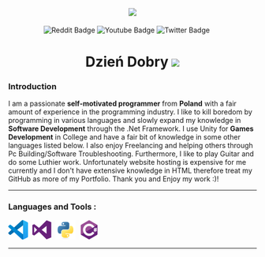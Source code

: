 <div id="header" align="center">
  <img src="https://media.giphy.com/media/4Y9pOQ3QsEgvCzbIWi/giphy.gif" width="200"/>
</div>
&nbsp;
&nbsp;
<div id="badges" align="center">
  <img src="https://img.shields.io/badge/Reddit-orange?style=for-the-badge&logo=reddit&logoColor=white" alt="Reddit Badge"/>
  <img src="https://img.shields.io/badge/YouTube-red?style=for-the-badge&logo=youtube&logoColor=white" alt="Youtube Badge"/>
  <img src="https://img.shields.io/badge/Twitter-blue?style=for-the-badge&logo=twitter&logoColor=white" alt="Twitter Badge"/>
  &nbsp;
  &nbsp;
  &nbsp;
</div>
<h1 align="center">
Dzień Dobry
  <img src="https://media.giphy.com/media/hvRJCLFzcasrR4ia7z/giphy.gif" width="30px"/>
</h1>




### Introduction
I am a passionate **self-motivated programmer** from **Poland** with a fair amount of experience in the programming industry. I like to kill boredom by programming in various languages and slowly expand my knowledge in **Software Development** through the .Net Framework. I use Unity for **Games Development** in College and have a fair bit of knowledge in some other languages listed below. I also enjoy Freelancing and helping others through Pc Building/Software Troubleshooting. Furthermore, I like to play Guitar and do some Luthier work. Unfortunately website hosting is expensive for me currently and I don't have extensive knowledge in HTML therefore treat my GitHub as more of my Portfolio. Thank you and Enjoy my work :)!

---

### Languages and Tools :

<div>
  <img src="https://github.com/devicons/devicon/blob/master/icons/vscode/vscode-original.svg" title="VS Code ★★★★★" alt="VSCODE" width="40" height="40"/>&nbsp;
  <img src="https://github.com/devicons/devicon/blob/master/icons/visualstudio/visualstudio-plain.svg" title="Visual Studio ★★★★" alt="Visual Studio" width="40" height="40"/>&nbsp;
  <img src="https://github.com/devicons/devicon/blob/master/icons/python/python-original.svg" title="Python ★★★" alt="Python" width="40" height="40"/>&nbsp;
  <img src="https://github.com/devicons/devicon/blob/master/icons/csharp/csharp-original.svg" title="C# ★★★★" alt="C#" width="40" height="40"/>&nbsp;
</div>

---














